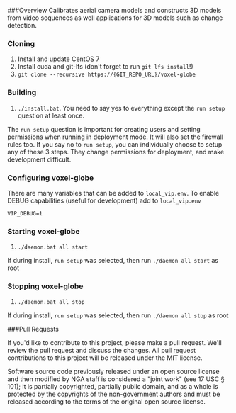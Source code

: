 ###Overview
Calibrates aerial camera models and constructs 3D models from video sequences as well applications for 3D models such as change detection. 

### Cloning

1. Install and update CentOS 7
2. Install cuda and git-lfs (don't forget to run `git lfs install`!)
3. `git clone --recursive https://{GIT_REPO_URL}/voxel-globe`

### Building

1. `./install.bat`. You need to say yes to everything except the `run setup` 
question at least once. 

The `run setup` question is important for creating users and setting permissions 
when running in deployment mode. It will also set the firewall rules too. If 
you say no to `run setup`, you can individually choose to setup any of these 3 
steps. They change permissions for deployment, and make development difficult.

### Configuring voxel-globe

There are many variables that can be added to `local_vip.env`. To enable DEBUG
capabilities (useful for development) add to `local_vip.env`

```
VIP_DEBUG=1
```

### Starting voxel-globe

1. `./daemon.bat all start`

If during install, `run setup` was selected, then run `./daemon all start` as root

### Stopping voxel-globe

1. `./daemon.bat all stop`

If during install, `run setup` was selected, then run `./daemon all stop` as root

###Pull Requests

If you'd like to contribute to this project, please make a pull request. We'll review the pull request and discuss the changes. All pull request contributions to this project will be released under the MIT license.

Software source code previously released under an open source license and then modified by NGA staff is considered a "joint work" (see 17 USC § 101); it is partially copyrighted, partially public domain, and as a whole is protected by the copyrights of the non-government authors and must be released according to the terms of the original open source license.

